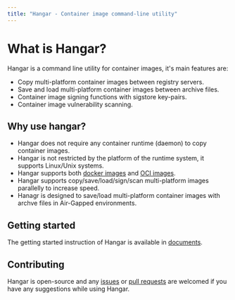 ```yaml
---
title: "Hangar - Container image command-line utility"
---
```


# What is Hangar?

Hangar is a command line utility for container images, it's main features are:
- Copy multi-platform container images between registry servers.
- Save and load multi-platform container images between archive files.
- Container image signing functions with sigstore key-pairs.
- Container image vulnerability scanning.

## Why use hangar?

- Hangar does not require any container runtime (daemon) to copy container images.
- Hangar is not restricted by the platform of the runtime system, it supports Linux/Unix systems.
- Hangar supports both [docker images](https://github.com/moby/docker-image-spec/blob/main/README.md) and [OCI images](https://github.com/opencontainers/image-spec).
- Hangar supports copy/save/load/sign/scan multi-platform images parallelly to increase speed.
- Hanagr is designed to save/load multi-platform container images with archve files in Air-Gapped environments.

## Getting started

The getting started instruction of Hangar is available in [documents](/docs/v1.8/).

## Contributing

Hangar is open-source and any [issues](https://github.com/cnrancher/hangar/issues) or [pull requests](https://github.com/cnrancher/hangar/pulls) are welcomed if you have any suggestions while using Hangar.
